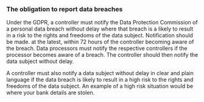 ###  The obligation to report data breaches

Under the GDPR, a controller must notify the Data Protection Commission of a
personal data breach without delay where that breach is a likely to result in
a risk to the rights and freedoms of the data subject. Notification should be
made. at the latest, within 72 hours of the controller becoming aware of the
breach. Data processors must notify the respective controllers if the
processor becomes aware of a breach. The controller should then notify the
data subject without delay.

A controller must also notify a data subject without delay in clear and plain
language if the data breach is likely to result in a high risk to the rights
and freedoms of the data subject. An example of a high risk situation would be
where your bank details are stolen.
